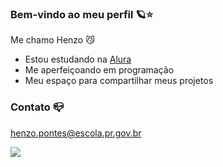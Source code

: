 ### Bem-vindo ao meu perfil 🪐⭐

Me chamo Henzo 😼

- Estou estudando na [Alura](https://www.alura.com.br)
- Me aperfeiçoando em programação 
- Meu espaço para compartilhar meus projetos

### Contato 📪

henzo.pontes@escola.pr.gov.br


 ![](https://tenor.com/n7u4Es16GRW.gif)
